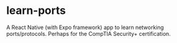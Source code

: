 # learn-ports
A React Native (with Expo framework) app to learn networking ports/protocols.  Perhaps for the CompTIA Security+ certification.
